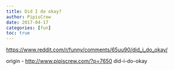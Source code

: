 ```yaml
---
title: Did I do okay?
author: PipisCrew
date: 2017-04-17
categories: [fun]
toc: true
---
```


https://www.reddit.com/r/funny/comments/65uu90/did_i_do_okay/

origin - http://www.pipiscrew.com/?p=7650 did-i-do-okay